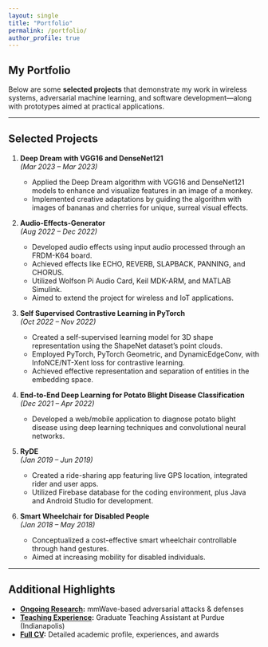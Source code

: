 ```yaml
---
layout: single
title: "Portfolio"
permalink: /portfolio/
author_profile: true
---
```


## My Portfolio

Below are some **selected projects** that demonstrate my work in wireless systems, adversarial machine learning, and software development—along with prototypes aimed at practical applications.

---

## Selected Projects

1. **Deep Dream with VGG16 and DenseNet121**  
   *(Mar 2023 – Mar 2023)*  
   - Applied the Deep Dream algorithm with VGG16 and DenseNet121 models to enhance and visualize features in an image of a monkey.  
   - Implemented creative adaptations by guiding the algorithm with images of bananas and cherries for unique, surreal visual effects.

2. **Audio-Effects-Generator**  
   *(Aug 2022 – Dec 2022)*  
   - Developed audio effects using input audio processed through an FRDM-K64 board.  
   - Achieved effects like ECHO, REVERB, SLAPBACK, PANNING, and CHORUS.  
   - Utilized Wolfson Pi Audio Card, Keil MDK-ARM, and MATLAB Simulink.  
   - Aimed to extend the project for wireless and IoT applications.

3. **Self Supervised Contrastive Learning in PyTorch**  
   *(Oct 2022 – Nov 2022)*  
   - Created a self-supervised learning model for 3D shape representation using the ShapeNet dataset’s point clouds.  
   - Employed PyTorch, PyTorch Geometric, and DynamicEdgeConv, with InfoNCE/NT-Xent loss for contrastive learning.  
   - Achieved effective representation and separation of entities in the embedding space.

4. **End-to-End Deep Learning for Potato Blight Disease Classification**  
   *(Dec 2021 – Apr 2022)*  
   - Developed a web/mobile application to diagnose potato blight disease using deep learning techniques and convolutional neural networks.
    
5. **RyDE**  
   *(Jan 2019 – Jun 2019)*  
   - Created a ride-sharing app featuring live GPS location, integrated rider and user apps.  
   - Utilized Firebase database for the coding environment, plus Java and Android Studio for development.

6. **Smart Wheelchair for Disabled People**  
   *(Jan 2018 – May 2018)*  
   - Conceptualized a cost-effective smart wheelchair controllable through hand gestures.  
   - Aimed at increasing mobility for disabled individuals.

---

## Additional Highlights

- **[Ongoing Research](/publications/#ongoing-research-works):** mmWave-based adversarial attacks & defenses  
- **[Teaching Experience](/teaching/):** Graduate Teaching Assistant at Purdue (Indianapolis)  
- **[Full CV](/cv/):** Detailed academic profile, experiences, and awards
